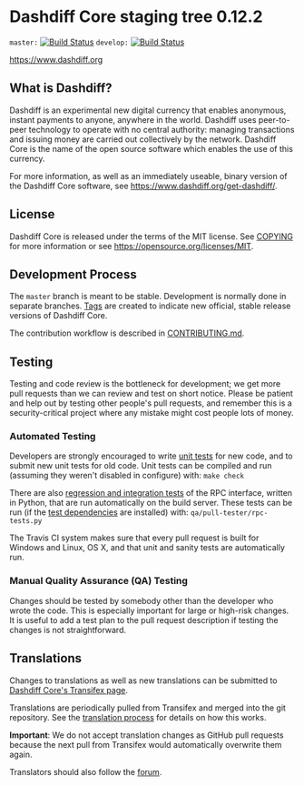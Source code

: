 Dashdiff Core staging tree 0.12.2
===============================

`master:` [![Build Status](https://travis-ci.org/dashdiffpay/dashdiff.svg?branch=master)](https://travis-ci.org/dashdiffpay/dashdiff) `develop:` [![Build Status](https://travis-ci.org/dashdiffpay/dashdiff.svg?branch=develop)](https://travis-ci.org/dashdiffpay/dashdiff/branches)

https://www.dashdiff.org


What is Dashdiff?
----------------

Dashdiff is an experimental new digital currency that enables anonymous, instant
payments to anyone, anywhere in the world. Dashdiff uses peer-to-peer technology
to operate with no central authority: managing transactions and issuing money
are carried out collectively by the network. Dashdiff Core is the name of the open
source software which enables the use of this currency.

For more information, as well as an immediately useable, binary version of
the Dashdiff Core software, see https://www.dashdiff.org/get-dashdiff/.


License
-------

Dashdiff Core is released under the terms of the MIT license. See [COPYING](COPYING) for more
information or see https://opensource.org/licenses/MIT.

Development Process
-------------------

The `master` branch is meant to be stable. Development is normally done in separate branches.
[Tags](https://github.com/dashdiffpay/dashdiff/tags) are created to indicate new official,
stable release versions of Dashdiff Core.

The contribution workflow is described in [CONTRIBUTING.md](CONTRIBUTING.md).

Testing
-------

Testing and code review is the bottleneck for development; we get more pull
requests than we can review and test on short notice. Please be patient and help out by testing
other people's pull requests, and remember this is a security-critical project where any mistake might cost people
lots of money.

### Automated Testing

Developers are strongly encouraged to write [unit tests](/doc/unit-tests.md) for new code, and to
submit new unit tests for old code. Unit tests can be compiled and run
(assuming they weren't disabled in configure) with: `make check`

There are also [regression and integration tests](/qa) of the RPC interface, written
in Python, that are run automatically on the build server.
These tests can be run (if the [test dependencies](/qa) are installed) with: `qa/pull-tester/rpc-tests.py`

The Travis CI system makes sure that every pull request is built for Windows
and Linux, OS X, and that unit and sanity tests are automatically run.

### Manual Quality Assurance (QA) Testing

Changes should be tested by somebody other than the developer who wrote the
code. This is especially important for large or high-risk changes. It is useful
to add a test plan to the pull request description if testing the changes is
not straightforward.

Translations
------------

Changes to translations as well as new translations can be submitted to
[Dashdiff Core's Transifex page](https://www.transifex.com/projects/p/dashdiff/).

Translations are periodically pulled from Transifex and merged into the git repository. See the
[translation process](doc/translation_process.md) for details on how this works.

**Important**: We do not accept translation changes as GitHub pull requests because the next
pull from Transifex would automatically overwrite them again.

Translators should also follow the [forum](https://www.dashdiff.org/forum/topic/dashdiff-worldwide-collaboration.88/).
